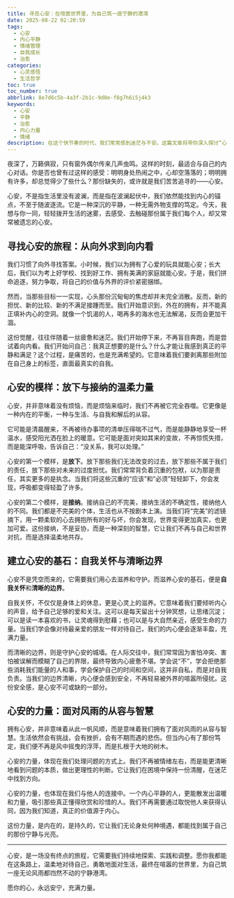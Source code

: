```yaml
---
title: 寻觅心安：在喧嚣世界里，为自己筑一座宁静的港湾
date: 2025-08-22 02:20:59
tags:
  - 心安
  - 内心平静
  - 情绪管理
  - 自我成长
  - 治愈
categories:
  - 心灵感悟
  - 生活哲学
toc: true
toc_number: true
abbrlink: 8e7d6c5b-4a3f-2b1c-9d0e-f8g7h6i5j4k3
keywords:
  - 心安
  - 平静
  - 治愈
  - 内心力量
  - 情绪
description: 在这个快节奏的时代，我们常常感到迷茫与不安。这篇文章将带你深入探讨“心安”的真谛，它不是逃避，而是与自我和解，是内心深处那份无论风雨都岿然不动的力量。愿你我都能在字里行间，找到属于自己的那份宁静与从容。
---
```


夜深了，万籁俱寂，只有窗外偶尔传来几声虫鸣。这样的时刻，最适合与自己的内心对话。你是否也曾有过这样的感受：明明身处热闹之中，心却空落落的；明明拥有许多，却总觉得少了些什么？那份缺失的，或许就是我们苦苦追寻的——心安。

心安，不是指生活里没有波澜，而是指在波澜起伏中，我们依然能找到内心的锚点，不至于随波逐流。它是一种深沉的平静，一种无需外物支撑的笃定。今天，我想与你一同，轻轻拨开生活的迷雾，去感受、去触碰那份属于我们每个人，却又常常被遗忘的心安。

## 寻找心安的旅程：从向外求到向内看

我们习惯了向外寻找答案。小时候，我们以为拥有了心爱的玩具就能心安；长大后，我们以为考上好学校、找到好工作、拥有美满的家庭就能心安。于是，我们拼命追逐，努力争取，将自己的价值与外界的评价紧密捆绑。

然而，当那些目标一一实现，心头那份沉甸甸的焦虑却并未完全消散。反而，新的担忧、新的比较、新的不满足接踵而至。我们开始意识到，外在的拥有，并不能真正填补内心的空洞。就像一个饥渴的人，喝再多的海水也无法解渴，反而会更加干涸。

这份觉醒，往往伴随着一丝疲惫和迷茫。我们开始停下来，不再盲目奔跑，而是尝试着向内看。我们开始问自己：我真正想要的是什么？什么才能让我感到真正的平静和满足？这个过程，是痛苦的，也是充满希望的。它意味着我们要剥离那些附加在自己身上的标签，直面最真实的自我。

## 心安的模样：放下与接纳的温柔力量

心安，并非意味着没有烦恼，而是烦恼来临时，我们不再被它完全吞噬。它更像是一种内在的平衡，一种与生活、与自我和解后的从容。

它可能是清晨醒来，不再被待办事项的清单压得喘不过气，而是能静静地享受一杯温水，感受阳光洒在脸上的暖意。它可能是面对突如其来的变故，不再惊慌失措，而是能深呼吸，告诉自己：“没关系，我可以处理。”

心安的第一个模样，是**放下**。放下那些我们无法改变的过去，放下那些不属于我们的责任，放下那些对未来的过度担忧。我们常常背负着沉重的包袱，以为那是责任，其实更多的是执念。当我们将这些沉重的“应该”和“必须”轻轻卸下，你会发现，呼吸都变得轻盈了许多。

心安的第二个模样，是**接纳**。接纳自己的不完美，接纳生活的不确定性，接纳他人的不同。我们都是不完美的个体，生活也从不按剧本上演。当我们将“完美”的滤镜摘下，用一颗柔软的心去拥抱所有的好与坏，你会发现，世界变得更加真实，也更加可爱。这份接纳，不是妥协，而是一种深刻的智慧，它让我们不再与自己和世界对抗，而是选择温柔地共存。

## 建立心安的基石：自我关怀与清晰边界

心安不是凭空而来的，它需要我们用心去滋养和守护。而滋养心安的基石，便是**自我关怀**和**清晰的边界**。

自我关怀，不仅仅是身体上的休息，更是心灵上的滋养。它意味着我们要倾听内心的声音，给予自己足够的爱和关注。这可以是每天留出十分钟冥想，让思绪沉淀；可以是读一本喜欢的书，让灵魂得到慰藉；也可以是与大自然亲近，感受生命的力量。当我们学会像对待最亲爱的朋友一样对待自己，我们的内心便会逐渐丰盈，充满力量。

而清晰的边界，则是守护心安的城墙。在人际交往中，我们常常因为害怕冲突、害怕被误解而模糊了自己的界限，最终导致内心疲惫不堪。学会说“不”，学会拒绝那些消耗我们能量的人和事，学会保护自己的时间和空间，这并非自私，而是对自我负责。当我们的边界清晰，内心便会感到安全，不再轻易被外界的喧嚣所侵扰。这份安全感，是心安不可或缺的一部分。

## 心安的力量：面对风雨的从容与智慧

拥有心安，并非意味着从此一帆风顺，而是意味着我们拥有了面对风雨的从容与智慧。生活依然会有挑战，会有挫折，会有不期而遇的悲伤。但当内心有了那份笃定，我们便不再是风中摇曳的浮萍，而是扎根于大地的树木。

心安的力量，体现在我们处理问题的方式上。我们不再被情绪左右，而是能更清晰地看到问题的本质，做出更理性的判断。它让我们在困境中保持一份清醒，在迷茫中找到方向。

心安的力量，也体现在我们与他人的连接中。一个内心平静的人，更能散发出温暖和力量，吸引那些真正懂得欣赏和珍惜的人。我们不再需要通过取悦他人来获得认同，因为我们知道，真正的价值源于内心。

这份力量，是内在的，是持久的，它让我们无论身处何种境遇，都能找到属于自己的那份宁静与光亮。

---

心安，是一场没有终点的旅程，它需要我们持续地探索、实践和调整。愿你我都能在这条路上，温柔地对待自己，勇敢地面对生活，最终在喧嚣的世界里，为自己筑一座无论风雨都岿然不动的宁静港湾。

愿你的心，永远安宁，充满力量。